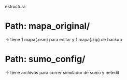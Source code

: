 estructura 

# Path: mapa_original/
-> tiene 1 mapa(.osm) para editar y 1 mapa(.zip) de backup

# Path: sumo_config/
-> tiene archivos para correr simulador de sumo y netedit